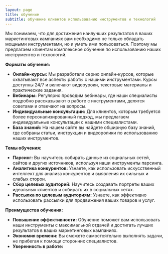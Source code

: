 ```yaml
---
layout: page
title: обучение
subtitle: обучение клиентов использованию инструментов и технологий
---
```


Мы понимаем, что для достижения наилучших результатов в ваших маркетинговых кампаниях вам необходимо не только обладать мощными инструментами, но и уметь ими пользоваться. Поэтому мы предлагаем клиентам комплексное обучение по использованию наших инструментов и технологий.

**Форматы обучения:**

* **Онлайн-курсы:** Мы разработали серию онлайн-курсов, которые охватывают все аспекты работы с нашими инструментами. Курсы доступны 24/7 и включают видеоуроки, текстовые материалы и практические задания.
* **Вебинары:** Регулярно проводим вебинары, где наши специалисты подробно рассказывают о работе с инструментами, делятся советами и отвечают на вопросы.
* **Индивидуальные консультации:** Для клиентов, которым требуется более персонализированный подход, мы предлагаем индивидуальные консультации с нашими специалистами.
* **База знаний:** На нашем сайте вы найдете обширную базу знаний, где собраны статьи, инструкции и видеоролики по использованию наших инструментов.

**Темы обучения:**

* **Парсинг:** Вы научитесь собирать данные из социальных сетей, сайтов и других источников, используя наши инструменты парсинга.
* **Аналитика конкурентов:** Узнаете, как использовать искусственный интеллект для анализа конкурентов и выявления их сильных и слабых сторон.
* **Сбор целевых аудиторий:** Научитесь создавать портреты ваших идеальных клиентов и собирать их в социальных сетях.
* **Рассылка по целевым аудиториям:** Узнаете, как эффективно использовать рассылки для продвижения ваших товаров и услуг.

**Преимущества обучения:**

* **Повышение эффективности:** Обучение поможет вам использовать наши инструменты с максимальной отдачей и достигать лучших результатов в ваших маркетинговых кампаниях.
* **Экономия времени:** Вы сможете самостоятельно выполнять задачи, не прибегая к помощи сторонних специалистов.
* **Уверенность в работе:**


